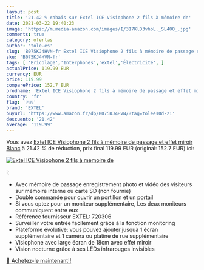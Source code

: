 ```yaml
---
layout: post
title: '21.42 % rabais sur Extel ICE Visiophone 2 fils à mémoire de'
date: 2021-03-22 19:40:23
image: 'https://m.media-amazon.com/images/I/317KlD3vhoL._SL400_.jpg'
comments: true
category: ofertas
author: 'tole.es'
slug: 'B075KJ4HVN-fr Extel ICE Visiophone 2 fils à mémoire de passage et effet...'
sku: 'B075KJ4HVN-fr'
tags: [ 'Bricolage','Interphones','extel','Électricité', ]
actualPrice: 119.99 EUR
currency: EUR
price: 119.99
comparePrice: 152.7 EUR
prodname: 'Extel ICE Visiophone 2 fils à mémoire de passage et effet miroir  Blanc'
country: 'fr'
flag: '🇫🇷'
brand: 'EXTEL'
buyurl: 'https://www.amazon.fr/dp/B075KJ4HVN/?tag=tolees0d-21'
descuento: '21.42'
average: '119.99'
---
```


Vous avez [Extel ICE Visiophone 2 fils à mémoire de passage et effet miroir  Blanc](https://www.amazon.fr/dp/B075KJ4HVN/?tag=tolees0d-21)  à  21.42 % de réduction, prix final  119.99 EUR (original: 152.7 EUR) ici:

[![Extel ICE Visiophone 2 fils à mémoire de](https://m.media-amazon.com/images/I/317KlD3vhoL._SL400_.jpg)](https://www.amazon.fr/dp/B075KJ4HVN/?tag=tolees0d-21)

ℹ️:

- Avec mémoire de passage enregistrement photo et vidéo des visiteurs sur mémoire interne ou carte SD (non fournie)
- Double commande pour ouvrir un portillon et un portail
- Si vous optez pour un moniteur supplémentaire, Les deux moniteurs communiquent entre eux
- Référence fournisseur EXTEL: 720306
- Surveiller votre entrée facilement grâce à la fonction monitoring
- Plateforme évolutive: vous pouvez ajouter jusquà 1 écran supplémentaire et 1 caméra ou platine de rue supplémentaire
- Visiophone avec large écran de 18cm avec effet miroir
- Vision nocturne grâce à ses LEDs infrarouges invisibles

[🛒 Achetez-le maintenant!!](https://www.amazon.fr/dp/B075KJ4HVN/?tag=tolees0d-21)
